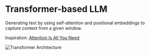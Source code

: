 # Transformer-based LLM

Generating text by using self-attention and positional embeddings to capture context from a given window.

Inspiration: [Attention Is All You Need](https://arxiv.org/abs/1706.03762)

![Transformer Architecture](https://github.com/user-attachments/assets/a5a36681-b2b3-4353-abf6-5c475b6024a1)
